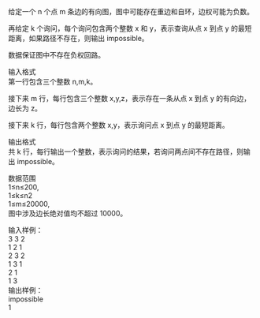 给定一个 n 个点 m 条边的有向图，图中可能存在重边和自环，边权可能为负数。  

再给定 k 个询问，每个询问包含两个整数 x 和 y，表示查询从点 x 到点 y 的最短距离，如果路径不存在，则输出 impossible。  

数据保证图中不存在负权回路。  

输入格式  
第一行包含三个整数 n,m,k。  

接下来 m 行，每行包含三个整数 x,y,z，表示存在一条从点 x 到点 y 的有向边，边长为 z。  

接下来 k 行，每行包含两个整数 x,y，表示询问点 x 到点 y 的最短距离。  

输出格式  
共 k 行，每行输出一个整数，表示询问的结果，若询问两点间不存在路径，则输出 impossible。  
  
数据范围  
1≤n≤200,  
1≤k≤n2  
1≤m≤20000,  
图中涉及边长绝对值均不超过 10000。  
  
输入样例：  
3 3 2  
1 2 1   
2 3 2  
1 3 1  
2 1  
1 3  
输出样例：  
impossible  
1  

